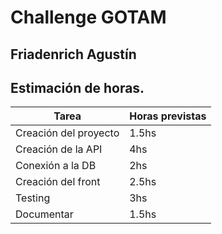 # Challenge GOTAM
## Friadenrich Agustín

## Estimación de horas.

|         Tarea          | Horas previstas |
|------------------------|-----------------|
| Creación del proyecto  |      1.5hs      | 
| Creación de la API     |      4hs        | 
| Conexión a la DB       |      2hs        |
| Creación del front     |      2.5hs      |
| Testing                |      3hs        |
| Documentar             |      1.5hs      |

